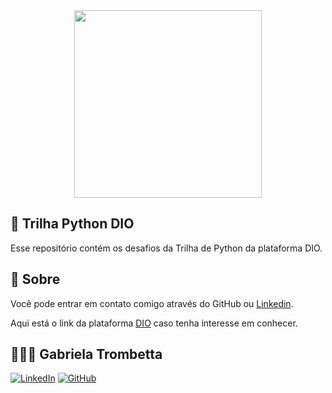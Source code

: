 <div align="center">
  <img width="300" src="https://hermes.dio.me/companies/a169bb67-5f72-4289-9778-fcea58dfa19a.png">
</div>

## 🐍 Trilha Python DIO
Esse repositório contém os desafios da Trilha de Python da plataforma DIO.

## 📒 Sobre
Você pode entrar em contato comigo através do GitHub ou [Linkedin](https://www.linkedin.com/in/gabitrombetta/).

Aqui está o link da plataforma [DIO](https://www.dio.me/) caso tenha interesse em conhecer.


## 👩🏻‍💻 Gabriela Trombetta
[![LinkedIn](https://img.shields.io/badge/LinkedIn-0077B5?style=for-the-badge&logo=linkedin&logoColor=white)](https://www.linkedin.com/in/gabitrombetta/)
[![GitHub](https://img.shields.io/badge/github-%23121011.svg?style=for-the-badge&logo=github&logoColor=white)](https://github.com/gabitrombetta)
